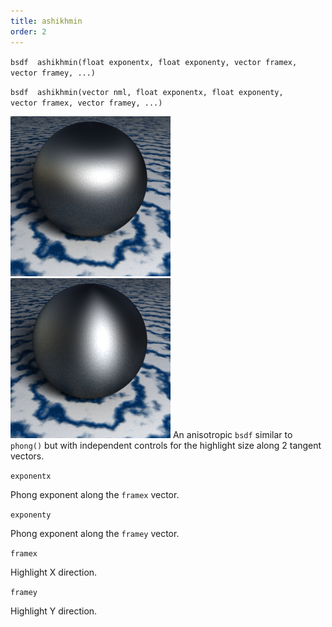 ```yaml
---
title: ashikhmin
order: 2
---
```

`bsdf  ashikhmin(float exponentx, float exponenty, vector framex, vector framey, ...)`

`bsdf  ashikhmin(vector nml, float exponentx, float exponenty, vector framex, vector framey, ...)`

![](../_static/rendering/ashikhmin1.png)
![](../_static/rendering/ashikhmin2.png)
An anisotropic `bsdf` similar to `phong()` but with independent controls for the highlight size along 2 tangent vectors.

`exponentx`

Phong exponent along the `framex` vector.

`exponenty`

Phong exponent along the `framey` vector.

`framex`

Highlight X direction.

`framey`

Highlight Y direction.
